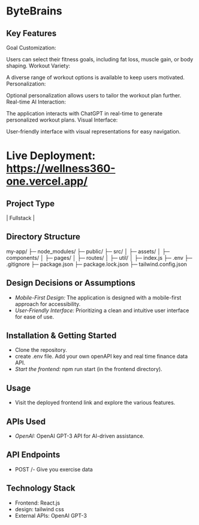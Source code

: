 # ByteBrains
## Key Features
Goal Customization:

Users can select their fitness goals, including fat loss, muscle gain, or body shaping.
Workout Variety:

A diverse range of workout options is available to keep users motivated.
Personalization:

Optional personalization allows users to tailor the workout plan further.
Real-time AI Interaction:

The application interacts with ChatGPT in real-time to generate personalized workout plans.
Visual Interface:

User-friendly interface with visual representations for easy navigation.

# Live Deployment: https://wellness360-one.vercel.app/

## Project Type
| Fullstack |


## Directory Structure

my-app/
├─ node_modules/
├─ public/
├─ src/
│  ├─ assets/
│  ├─ components/
│  ├─ pages/
│  ├─ routes/
│  ├─ util/
│  ├─ index.js
├─ .env
├─ .gitignore
├─ package.json
├─ package.lock.json
├─ tailwind.config.json

## Design Decisions or Assumptions
- *Mobile-First Design:* The application is designed with a mobile-first approach for accessibility.
- *User-Friendly Interface:* Prioritizing a clean and intuitive user interface for ease of use.
  
## Installation & Getting Started
- Clone the repository.
- create .env file. Add your own openAPI key and real time finance data API.
- *Start the frontend:* npm run start (in the frontend directory).
  
## Usage
- Visit the deployed frontend link and explore the various features.

## APIs Used
- *OpenAI:* OpenAI GPT-3 API for AI-driven assistance.
  
## API Endpoints
- POST /-  Give you exercise data

## Technology Stack
- Frontend: React.js
- design: tailwind css
- External APIs: OpenAI GPT-3


